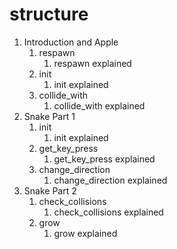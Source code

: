 # structure

1. Introduction and Apple
   1. respawn
      1. respawn explained
   2. init
      1. init explained
   3. collide\_with
      1. collide\_with explained
2. Snake Part 1
   1. init
      1. init explained
   2. get\_key\_press
      1. get\_key\_press explained
   3. change\_direction
      1. change\_direction explained
3. Snake Part 2
   1. check\_collisions
      1. check\_collisions explained
   2. grow
      1. grow explained

